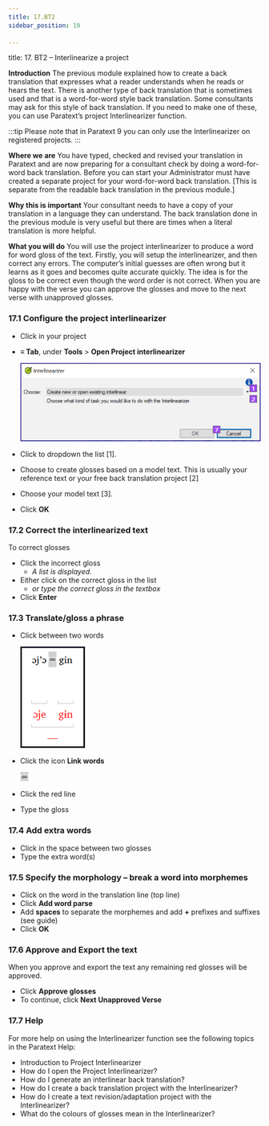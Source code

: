 ```yaml
---
title: 17.BT2
sidebar_position: 19

---
```




title: 17. BT2 – Interlinearize a project


**Introduction**
The previous module explained how to create a back translation that expresses what a reader understands when he reads or hears the text. There is another type of back translation that is sometimes used and that is a word-for-word style back translation. Some consultants may ask for this style of back translation. If you need to make one of these, you can use Paratext’s project Interlinearizer function.


:::tip Please note that in Paratext 9 you can only use the Interlinearizer on registered projects. :::


**Where we are**
You have typed, checked and revised your translation in Paratext and are now preparing for a consultant check by doing a word-for-word back translation. Before you can start your Administrator must have created a separate project for your word-for-word back translation. [This is separate from the readable back translation in the previous module.]


**Why this is important**
Your consultant needs to have a copy of your translation in a language they can understand. The back translation done in the previous module is very useful but there are times when a literal translation is more helpful.


**What you will do**
You will use the project interlinearizer to produce a word for word gloss of the text. Firstly, you will setup the interlinearizer, and then correct any errors. The computer’s initial guesses are often wrong but it learns as it goes and becomes quite accurate quickly. The idea is for the gloss to be correct even though the word order is not correct. When you are happy with the verse you can approve the glosses and move to the next verse with unapproved glosses.


### 17.1 Configure the project interlinearizer

- Click in your project
- **≡ Tab**, under **Tools** > **Open Project interlinearizer**

	![](./698087133.png)

- Click to dropdown the list [1].
- Choose to create glosses based on a model text. This is usually your reference text or your free back translation project [2]
- Choose your model text [3].
- Click **OK**

### 17.2 Correct the interlinearized text


To correct glosses

- Click the incorrect gloss
	- _A list is displayed_.
- Either click on the correct gloss in the list
	- _or type the correct gloss in the textbox_
- Click **Enter**

### 17.3 Translate/gloss a phrase

- Click between two words

	![](./37144344.png)

- Click the icon  **Link words**

	![](./464009491.png)

- Click the red line
- Type the gloss

### 17.4 Add extra words

- Click in the space between two glosses
- Type the extra word(s)

### 17.5 Specify the morphology – break a word into morphemes

- Click on the word in the translation line (top line)
- Click **Add word parse**
- Add **spaces** to separate the morphemes and add **+** prefixes and suffixes (see guide)
- Click **OK**

### 17.6 Approve and Export the text


When you approve and export the text any remaining red glosses will be approved.

- Click **Approve glosses**
- To continue, click **Next Unapproved Verse**

### 17.7 Help


For more help on using the Interlinearizer function see the following topics in the Paratext Help:

- Introduction to Project Interlinearizer
- How do I open the Project Interlinearizer?
- How do I generate an interlinear back translation?
- How do I create a back translation project with the Interlinearizer?
- How do I create a text revision/adaptation project with the Interlinearizer?
- What do the colours of glosses mean in the Interlinearizer?
